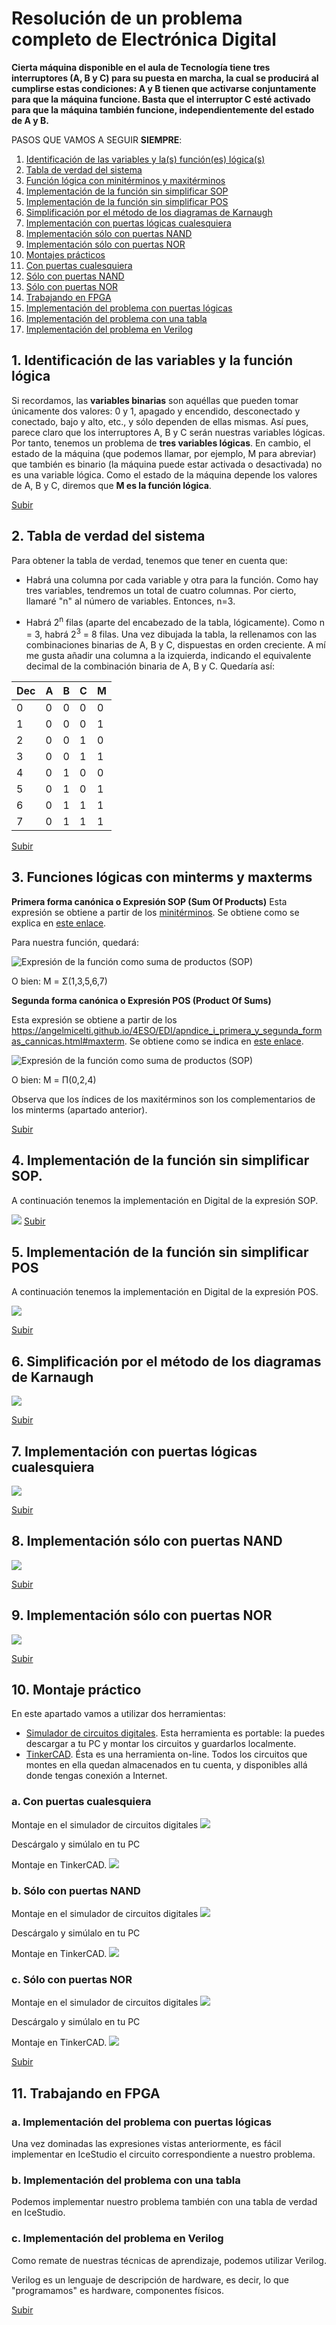 # Resolución de un problema completo de Electrónica Digital

**Cierta máquina disponible en el aula de Tecnología tiene tres interruptores (A, B y C) para su puesta en marcha, la cual se producirá al cumplirse estas condiciones: A y B tienen que activarse conjuntamente para que la máquina funcione. Basta que el interruptor C esté activado para que la máquina también funcione, independientemente del estado de A y B.**

<a name="top"></a>
PASOS QUE VAMOS A SEGUIR **SIEMPRE**:
1. [Identificación de las variables y la(s) función(es) lógica(s)](#Punto1)
2. [Tabla de verdad del sistema](#Punto2)
3. [Función lógica con minitérminos y maxitérminos](#Punto3)
4. [Implementación de la función sin simplificar SOP](#Punto4)
5. [Implementación de la función sin simplificar POS](#Punto5)
6. [Simplificación por el método de los diagramas de Karnaugh](#Punto6)
7. [Implementación con puertas lógicas cualesquiera](#Punto7)
8. [Implementación sólo con puertas NAND](#Punto8)
9. [Implementación sólo con puertas NOR](#Punto9)
10. [Montajes prácticos](#Punto10)
  1. [Con puertas cualesquiera](#Punto10a)
  2. [Sólo con puertas NAND](#Punto10b)
  3. [Sólo con puertas NOR](#Punto10c)
11. [Trabajando en FPGA](#Punto11)
  1. [Implementación del problema con puertas lógicas](#Punto11a)
  2. [Implementación del problema con una tabla](#Punto11b)
  3. [Implementación del problema en Verilog](#Punto11c)


<a name="Punto1"></a>
## 1. Identificación de las variables y la función lógica

Si recordamos, las **variables binarias** son aquéllas que pueden tomar únicamente dos valores: 0 y 1, apagado y encendido, desconectado y conectado, bajo y alto, etc., y sólo dependen de ellas mismas.
Así pues, parece claro que los interruptores A, B y C serán nuestras variables lógicas. Por tanto, tenemos un problema de **tres variables lógicas**.
En cambio, el estado de la máquina (que podemos llamar, por ejemplo, M para abreviar) que también es binario (la máquina puede estar activada o desactivada) no es una variable lógica. Como el estado de la máquina depende los valores de A, B y C, diremos que **M es la función lógica**.

[Subir](#top)

<a name="Punto2"></a>
## 2. Tabla de verdad del sistema

Para obtener la tabla de verdad, tenemos que tener en cuenta que:
- Habrá una columna por cada variable y otra para la función. Como hay tres variables, tendremos un total de cuatro columnas. Por cierto, llamaré "n" al número de variables. Entonces, n=3.

- Habrá 2<sup>n</sup> filas (aparte del encabezado de la tabla, lógicamente). Como n = 3, habrá 2<sup>3</sup> = 8 filas.
Una vez dibujada la tabla, la rellenamos con las combinaciones binarias de A, B y C, dispuestas en orden creciente.
A mí me gusta añadir una columna a la izquierda, indicando el equivalente decimal de la combinación binaria de A, B y C. Quedaría así:

Dec  | A  | B  | C  | M
--|---|---|---|--
0 | 0  | 0  | 0  | 0
1  | 0  | 0  | 0  | 1
2  | 0  | 0  | 1  | 0
3  | 0  | 0  | 1  | 1
4  | 0  | 1  | 0  | 0
5  | 0  | 1  | 0  | 1
6  | 0  | 1  | 1  | 1
7  | 0  | 1  | 1  | 1


[Subir](#top)

<a name="Punto3"></a>
## 3. Funciones lógicas con minterms y maxterms

**Primera forma canónica o Expresión SOP (Sum Of Products)**
Esta expresión se obtiene a partir de los [minitérminos](https://angelmicelti.github.io/4ESO/EDI/apndice_i_primera_y_segunda_formas_cannicas.html#minterm). Se obtiene como se explica en [este enlace](https://angelmicelti.github.io/4ESO/EDI/apndice_i_primera_y_segunda_formas_cannicas.html#PFC).


Para nuestra función, quedará:


![Expresión de la función como suma de productos (SOP)](SOP1.jpg)

O bien: M = Σ(1,3,5,6,7)


**Segunda forma canónica o Expresión POS (Product Of Sums)**

Esta expresión se obtiene a partir de los https://angelmicelti.github.io/4ESO/EDI/apndice_i_primera_y_segunda_formas_cannicas.html#maxterm. Se obtiene como se indica en [este enlace](https://angelmicelti.github.io/4ESO/EDI/apndice_i_primera_y_segunda_formas_cannicas.html#SFC).

![Expresión de la función como suma de productos (SOP)](POS1.jpg)

O bien: M = Π(0,2,4)

Observa que los índices de los maxitérminos son los complementarios de los minterms (apartado anterior).


[Subir](#top)

<a name="Punto4"></a>
## 4. Implementación de la función sin simplificar SOP.

A continuación tenemos la implementación en Digital de la expresión SOP.


![](SOP2.png)
[Subir](#top)

<a name="Punto5"></a>

## 5. Implementación de la función sin simplificar POS


A continuación tenemos la implementación en Digital de la expresión POS.

![](POS2.png)

[Subir](#top)

<a name="Punto6"></a>
## 6. Simplificación por el método de los diagramas de Karnaugh
![](Karnaugh01.png)


[Subir](#top)

<a name="Punto7"></a>
## 7. Implementación con puertas lógicas cualesquiera
![](PuertasCualesquiera.png)


[Subir](#top)

<a name="Punto8"></a>
## 8. Implementación sólo con puertas NAND
![](SoloNAND.png)




[Subir](#top)

<a name="Punto9"></a>
## 9. Implementación sólo con puertas NOR
![](SoloNOR.png)


[Subir](#top)

<a name="Punto10"></a>


## 10. Montaje práctico

En este apartado vamos a utilizar dos herramientas:
- [Simulador de circuitos digitales](https://mega.nz/#!zEMEUChA!100b1kDn7GI930JEeH__Y3JHLRVv-yUO9_sGDQHCiOY). Esta herramienta es portable: la puedes descargar a tu PC y montar los circuitos y guardarlos localmente.
- [TinkerCAD](https://www.tinkercad.com). Ésta es una herramienta on-line. Todos los circuitos que montes en ella quedan almacenados en tu cuenta, y disponibles allá donde tengas conexión a Internet.

<a name="Punto10a"></a>
  ### a. Con puertas cualesquiera

  Montaje en el simulador de circuitos digitales
![](10asim.png)

Descárgalo y simúlalo en tu PC


  Montaje en TinkerCAD.
  ![](10atink.png)


<a name="Punto10b"></a>
  ### b. Sólo con puertas NAND

  Montaje en el simulador de circuitos digitales
  ![](10bsim.png)

  Descárgalo y simúlalo en tu PC

  Montaje en TinkerCAD.
  ![](10btink.png)

<a name="Punto10c"></a>
  ### c. Sólo con puertas NOR

  Montaje en el simulador de circuitos digitales
  ![](10csim.png)

  Descárgalo y simúlalo en tu PC

  Montaje en TinkerCAD.
  ![](10ctink.png)

[Subir](#top)

<a name="Punto11"></a>


## 11. Trabajando en FPGA

<a name="Punto11a"></a>
  ### a. Implementación del problema con puertas lógicas

  Una vez dominadas las expresiones vistas anteriormente, es fácil implementar en IceStudio el circuito correspondiente a nuestro problema.

<a name="Punto11b"></a>
  ### b. Implementación del problema con una tabla

  Podemos implementar nuestro problema también con una tabla de verdad en IceStudio.

<a name="Punto11c"></a>
  ### c. Implementación del problema en Verilog

  Como remate de nuestras técnicas de aprendizaje, podemos utilizar Verilog.

  Verilog es un lenguaje de descripción de hardware, es decir, lo que "programamos" es hardware, componentes físicos.

  [Subir](#top)
